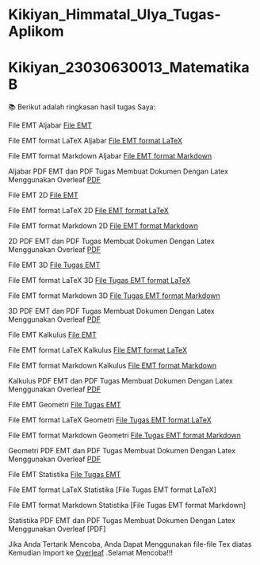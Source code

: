 # Kikiyan_Himmatal_Ulya_Tugas-Aplikom
# Kikiyan_23030630013_MatematikaB
📚 Berikut adalah ringkasan hasil tugas Saya:

File EMT Aljabar
[File EMT](https://github.com/kikiyhimma22/Kikiyan_Himmatal_Ulya_Tugas-Aplikom/blob/d59c9ec2bc0d78cc776170fb279ad732ff2966b0/1_EMT_Aljabar.en)

File EMT format LaTeX Aljabar
[File EMT format LaTeX](https://github.com/kikiyhimma22/Kikiyan_Himmatal_Ulya_Tugas-Aplikom/blob/5c9c5796c76d97a16e3dc1b150937a9d6871ea22/1_EMT_Aljabar.tex)

File EMT format Markdown Aljabar
[File EMT format Markdown](https://github.com/kikiyhimma22/Kikiyan_Himmatal_Ulya_Tugas-Aplikom/blob/7c7352718b1fa8d67dd7976b2da96f623adf9564/1_EMT_Aljabar.md)

Aljabar PDF EMT dan PDF Tugas Membuat Dokumen Dengan Latex Menggunakan Overleaf
[PDF](https://github.com/kikiyhimma22/Kikiyan_Himmatal_Ulya_Tugas-Aplikom/blob/627edaf658e3c2c95c1c3840318cbcffdcb86e48/1_EMT_Aljabar.pdf)

File EMT 2D
[File EMT](https://github.com/kikiyhimma22/Kikiyan_Himmatal_Ulya_Tugas-Aplikom/blob/b804692f90f6d6a33f89e01892d24a8abf059ce6/2_EMT_2D.en)

File EMT format LaTeX 2D
[File EMT format LaTeX](https://github.com/kikiyhimma22/Kikiyan_Himmatal_Ulya_Tugas-Aplikom/blob/f2ba6e97fc27c9c29e0393a67a2e3d8d03c99946/1_EMT_Aljabar.tex)

File EMT format Markdown 2D
[File EMT format Markdown](https://github.com/kikiyhimma22/Kikiyan_Himmatal_Ulya_Tugas-Aplikom/blob/47b652b07401f9394eddd8e0049129d9788df652/2_EMT_2D.md)

2D PDF EMT dan PDF Tugas Membuat Dokumen Dengan Latex Menggunakan Overleaf
[PDF](https://github.com/kikiyhimma22/Kikiyan_Himmatal_Ulya_Tugas-Aplikom/blob/3a1734463b1e04fcaa7372f86bc488dbca8e955b/2_EMT_2D.pdf)

File EMT 3D
[File Tugas EMT](https://github.com/kikiyhimma22/Kikiyan_Himmatal_Ulya_Tugas-Aplikom/blob/d46a3bb51817ecfc627c264ea03a367f577f7aad/3_EMT_3D.en)

File EMT format LaTeX 3D
[File Tugas EMT format LaTeX](https://github.com/kikiyhimma22/Kikiyan_Himmatal_Ulya_Tugas-Aplikom/blob/1e7a726b045764ae35b12a879496313648d499ef/3_EMT_3D.tex)

File EMT format Markdown 3D
[File Tugas EMT format Markdown](https://github.com/kikiyhimma22/Kikiyan_Himmatal_Ulya_Tugas-Aplikom/blob/f272d1cf8277168936dd3832eb39f08090338899/3_EMT_3D.md)

3D PDF EMT dan PDF Tugas Membuat Dokumen Dengan Latex Menggunakan Overleaf
[PDF](https://github.com/kikiyhimma22/Kikiyan_Himmatal_Ulya_Tugas-Aplikom/blob/fd8e01f44d5c01ba4569ec7bb8b09fa59f2fbe59/3_EMT_3D.pdf)

File EMT Kalkulus
[File EMT](https://github.com/kikiyhimma22/Kikiyan_Himmatal_Ulya_Tugas-Aplikom/blob/15b773f70fff204c2b484b717b18646b51586a8f/4_EMT_Kalkulus.en)

File EMT format LaTeX Kalkulus
[File EMT format LaTeX](https://github.com/kikiyhimma22/Kikiyan_Himmatal_Ulya_Tugas-Aplikom/blob/17fca6e6a33cccc3305a90df3f90b977b257ccfd/4_EMT_Kalkulus.tex)

File EMT format Markdown Kalkulus
[File EMT format Markdown](https://github.com/kikiyhimma22/Kikiyan_Himmatal_Ulya_Tugas-Aplikom/blob/64813445df1680416f676b2ed31bca3237849535/4_EMT_Kalkulus.md)

Kalkulus PDF EMT dan PDF Tugas Membuat Dokumen Dengan Latex Menggunakan Overleaf
[PDF](https://github.com/kikiyhimma22/Kikiyan_Himmatal_Ulya_Tugas-Aplikom/blob/193fbc7d780f2ddbbb1067e93dbcc3a9872da4e2/4_EMT_Kalkulus.pdf)

File EMT Geometri
[File Tugas EMT](https://github.com/kikiyhimma22/Kikiyan_Himmatal_Ulya_Tugas-Aplikom/blob/416767854b1234bca86cd18239e91bb72cf7704f/5_EMT_Geo.en)

File EMT format LaTeX Geometri
[File Tugas EMT format LaTeX](https://github.com/kikiyhimma22/Kikiyan_Himmatal_Ulya_Tugas-Aplikom/blob/d67d1a5afbef80dfe89953e10341e02253dfb179/5_EMT_Geo.tex)

File EMT format Markdown  Geometri
[File Tugas EMT format Markdown](https://github.com/kikiyhimma22/Kikiyan_Himmatal_Ulya_Tugas-Aplikom/blob/5f780868bff936ddb3c8b59b437ce84ca1874859/5_EMT_Geo.md)

Geometri PDF EMT dan PDF Tugas Membuat Dokumen Dengan Latex Menggunakan Overleaf
[PDF](https://github.com/kikiyhimma22/Kikiyan_Himmatal_Ulya_Tugas-Aplikom/blob/77063cd9ec6d83559a10f7d80fa213eb54cf65d3/5_EMT_Geo.pdf)

File EMT Statistika
[File Tugas EMT](https://github.com/kikiyhimma22/Kikiyan_Himmatal_Ulya_Tugas-Aplikom/blob/ccb260631394e098d5ba7c85270d242b23b0b04f/6_EMT_Stat.en)

File EMT format LaTeX Statistika
[File Tugas EMT format LaTeX]

File EMT format Markdown Statistika
[File Tugas EMT format Markdown]

Statistika PDF EMT dan PDF Tugas Membuat Dokumen Dengan Latex Menggunakan Overleaf
[PDF]

Jika Anda Tertarik Mencoba, Anda Dapat Menggunakan file-file Tex diatas
 Kemudian Import ke [Overleaf](https://www.overleaf.com/) .Selamat Mencoba!!!
